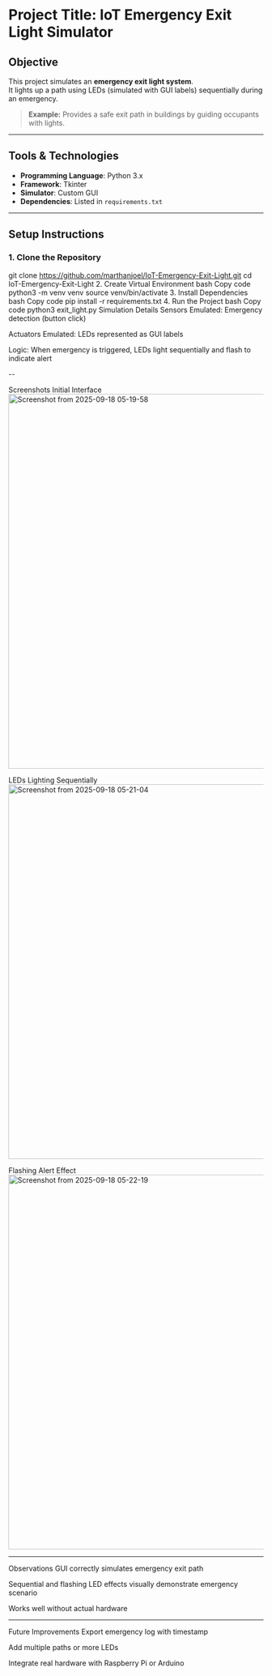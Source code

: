# Project Title: IoT Emergency Exit Light Simulator

## Objective
This project simulates an **emergency exit light system**.  
It lights up a path using LEDs (simulated with GUI labels) sequentially during an emergency.

> **Example:** Provides a safe exit path in buildings by guiding occupants with lights.

---

## Tools & Technologies
- **Programming Language**: Python 3.x  
- **Framework**: Tkinter  
- **Simulator**: Custom GUI  
- **Dependencies**: Listed in `requirements.txt`  

---

## Setup Instructions

### 1. Clone the Repository
git clone https://github.com/marthanjoel/IoT-Emergency-Exit-Light.git
cd IoT-Emergency-Exit-Light
2. Create Virtual Environment
bash
Copy code
python3 -m venv venv
source venv/bin/activate
3. Install Dependencies
bash
Copy code
pip install -r requirements.txt
4. Run the Project
bash
Copy code
python3 exit_light.py
Simulation Details
Sensors Emulated: Emergency detection (button click)

Actuators Emulated: LEDs represented as GUI labels

Logic: When emergency is triggered, LEDs light sequentially and flash to indicate alert

--

Screenshots
Initial Interface
<img width="677" height="740" alt="Screenshot from 2025-09-18 05-19-58" src="https://github.com/user-attachments/assets/14970ba6-2742-4c0f-8055-153a6365c093" />

LEDs Lighting Sequentially
<img width="677" height="740" alt="Screenshot from 2025-09-18 05-21-04" src="https://github.com/user-attachments/assets/cce1baf6-a985-45a8-a238-95df252868b5" />

Flashing Alert Effect
<img width="677" height="740" alt="Screenshot from 2025-09-18 05-22-19" src="https://github.com/user-attachments/assets/48b01490-7bb9-4ed1-878b-c1e9ead88cda" />

---

Observations
GUI correctly simulates emergency exit path

Sequential and flashing LED effects visually demonstrate emergency scenario

Works well without actual hardware

---

Future Improvements
Export emergency log with timestamp

Add multiple paths or more LEDs

Integrate real hardware with Raspberry Pi or Arduino

